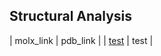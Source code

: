 ## Structural Analysis
| molx_link | pdb_link |
| [test](https://molstar.org/viewer/?snapshot-url=https://kristiphammie.github.io/pdbs/mol-star_state_2025-1-29-14-18-26.molx&snapshot-url-type=molx) | test |
